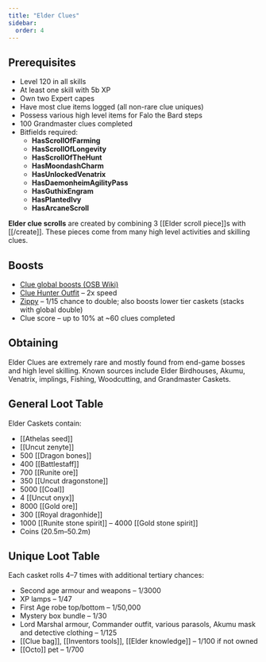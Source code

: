 ```yaml
---
title: "Elder Clues"
sidebar:
  order: 4
---
```


## Prerequisites

- Level 120 in all skills
- At least one skill with 5b XP
- Own two Expert capes
- Have most clue items logged (all non-rare clue uniques)
- Possess various high level items for Falo the Bard steps
- 100 Grandmaster clues completed
- Bitfields required:
  - **HasScrollOfFarming**
  - **HasScrollOfLongevity**
  - **HasScrollOfTheHunt**
  - **HasMoondashCharm**
  - **HasUnlockedVenatrix**
  - **HasDaemonheimAgilityPass**
  - **HasGuthixEngram**
  - **HasPlantedIvy**
  - **HasArcaneScroll**

**Elder clue scrolls** are created by combining 3 [[Elder scroll piece]]s with [[/create]]. These pieces come from many high level activities and skilling clues.

## Boosts

- [Clue global boosts (OSB Wiki)](https://wiki.oldschool.gg/miscellaneous/clue-scrolls/boosts#global-boosts)
- [Clue Hunter Outfit](equippables/#clue-hunter-outfit) – 2x speed
- [Zippy](/custom-items/pets#resource-gathering-and-loot-effecting-pets) – 1/15 chance to double; also boosts lower tier caskets (stacks with global double)
- Clue score – up to 10% at ~60 clues completed

## Obtaining

Elder Clues are extremely rare and mostly found from end-game bosses and high level skilling. Known sources include Elder Birdhouses, Akumu, Venatrix, implings, Fishing, Woodcutting, and Grandmaster Caskets.

## General Loot Table

Elder Caskets contain:

- [[Athelas seed]]
- [[Uncut zenyte]]
- 500 [[Dragon bones]]
- 400 [[Battlestaff]]
- 700 [[Runite ore]]
- 350 [[Uncut dragonstone]]
- 5000 [[Coal]]
- 4 [[Uncut onyx]]
- 8000 [[Gold ore]]
- 300 [[Royal dragonhide]]
- 1000 [[Runite stone spirit]] – 4000 [[Gold stone spirit]]
- Coins (20.5m–50.2m)

## Unique Loot Table

Each casket rolls 4–7 times with additional tertiary chances:

- Second age armour and weapons – 1/3000
- XP lamps – 1/47
- First Age robe top/bottom – 1/50,000
- Mystery box bundle – 1/30
- Lord Marshal armour, Commander outfit, various parasols, Akumu mask and detective clothing – 1/125
- [[Clue bag]], [[Inventors tools]], [[Elder knowledge]] – 1/100 if not owned
- [[Octo]] pet – 1/700
